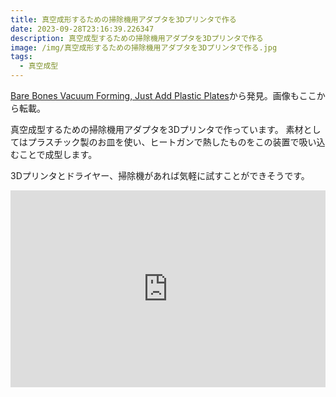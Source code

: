 ```yaml
---
title: 真空成形するための掃除機用アダプタを3Dプリンタで作る
date: 2023-09-28T23:16:39.226347
description: 真空成型するための掃除機用アダプタを3Dプリンタで作る
image: /img/真空成形するための掃除機用アダプタを3Dプリンタで作る.jpg
tags:
  - 真空成型
---
```

[Bare Bones Vacuum Forming, Just Add Plastic Plates](https://hackaday.com/2023/09/14/bare-bones-vacuum-forming-just-add-plastic-plates/)から発見。画像もここから転載。

真空成型するための掃除機用アダプタを3Dプリンタで作っています。
素材としてはプラスチック製のお皿を使い、ヒートガンで熱したものをこの装置で吸い込むことで成型します。

3Dプリンタとドライヤー、掃除機があれば気軽に試すことができそうです。

<iframe width="100%" height="315" src="https://www.youtube.com/embed/OeKRekP4n_I" title="YouTube video player" frameborder="0" allow="accelerometer; autoplay; clipboard-write; encrypted-media; gyroscope; picture-in-picture" allowfullscreen></iframe>

